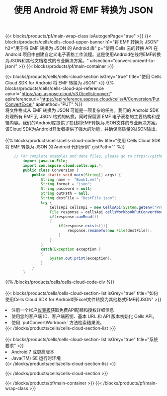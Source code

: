 ﻿---
title: 使用 Android 将 EMF 转换为 JSON
description: 利用Aspose.Cells Cloud SDK for Android将EMF格式文件转换为JSON格式文件。
---
{{< blocks/products/pf/main-wrap-class isAutogenPage="true" >}}
{{< blocks/products/cells/cells-cloud-upper-banner h1="将 EMF 转换为 JSON" h2="用于将 EMF 转换为 JSON 的 Android 库" p="使用 Cells 云的转换 API 在 Android 项目中创建自定义电子表格工作流程。这是使用Android在线将EMF转换为JSON和其他文档格式的专业解决方案。" urlsection="conversion/emf-to-json/" >}}
{{< blocks/products/pf/main-container >}}

{{< blocks/products/cells/cells-cloud-section isGrey="true" title="使用 Cells Cloud SDK for Android 将 EMF 转换为 JSON" >}}
{{% blocks/products/cells/cells-cloud-api-reference apiurl="https://api.aspose.cloud/v3.0/cells/convert" apireferenceurl="https://apireference.aspose.cloud/cells/#/Conversion/PutConvertExcel" apimethod="PUT" %}}
<br/>
将文件格式从 EMF 转换为 JSON 可能是一项复杂的任务。我们的 Android SDK 处理所有 EMF 到 JSON 格式的转换，同时保留源 EMF 电子表格的主要结构和逻辑内容。我们的Android库提供了在线将EMF转换为JSON文件的专业解决方案。该Cloud SDK为Android开发者提供了强大的功能，并确保高质量的JSON输出。
<br/>
<br/>
{{% blocks/products/cells/cells-cloud-code-div title="使用 Cells Cloud SDK 将 EMF 转换为 JSON 的 Android 代码示例" gistPath="" %}}
 
```java
    // For complete examples and data files, please go to https://github.com/aspose-cells-cloud/aspose-cells-cloud-android/
        import java.io.File;
        import com.aspose.cloud.cells.api.*;
        public class Conversion {
            public static void main(String[] args) {
                String name =  "Book1.emf";
                String format = "json";
                String password = null;
                String outPath = null;
                String destFile = "DestFile.json";
                try {
                    CellsApi cellsApi = new CellsApi(System.getenv("ProductClientId"), System.getenv("ProductClientSecret"));
                    File response = cellsApi.cellsWorkbookPutConvertWorkbook(new File(name), format, password, outPath, null,null);            
                    if(response.canRead())
                    {
                        if(response.exists()){
                            response.renameTo(new File(destFile));
                        }                
                    }
                }
                catch(Exception exception )
                {
                    System.out.print(exception);
                }
            }
        }
```
 
{{% /blocks/products/cells/cells-cloud-code-div %}}
<br/>
<br/>
{{< blocks/products/cells/cells-cloud-section-list isGrey="true" title="如何使用Cells Cloud SDK for Android将Excel文件转换为其他格式EMF转JSON" >}}
<li>注册一个帐户<a href="https://dashboard.aspose.cloud/">仪表板</a>获取免费API配额和授权详细信息</li>
<li>使用您的客户端 ID、客户端密钥、基本 URL 和 API 版本初始化 Cells API。</li>
<li>使用 `putConvertWorkbook` 方法检索结果流。</li>
{{< /blocks/products/cells/cells-cloud-section-list >}}
<br/>
<br/>
{{< blocks/products/cells/cells-cloud-section-list isGrey="true" title="系统要求" >}}
<li>Android 7 或更高版本</li>
<li>Java(TM) SE 运行时环境</li>
{{< /blocks/products/cells/cells-cloud-section-list >}}

{{< /blocks/products/cells/cells-cloud-section >}}

{{< /blocks/products/pf/main-container >}}
{{< /blocks/products/pf/main-wrap-class >}}
